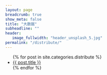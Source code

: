 ```yaml
---
layout: page
breadcrumb: true
show_meta: false
title: "大数据"
subheadline: ""
header:
   image_fullwidth: "header_unsplash_5.jpg"
permalink: "/distribute/"
---
```

<ul>
    {% for post in site.categories.distribute %}
    <li><a href="{{ site.url }}{{ site.baseurl }}{{ post.url }}">{{ post.title }}</a></li>
    {% endfor %}
</ul>